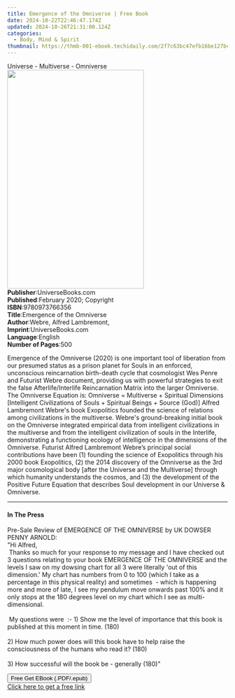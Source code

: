 ```yaml
---
title: Emergence of the Omniverse | Free Book
date: 2024-10-22T22:46:47.174Z
updated: 2024-10-26T21:31:00.124Z
categories:
  - Body, Mind & Spirit
thumbnail: https://thmb-001-ebook.techidaily.com/2f7c63bc47efb16be127bc43452429e1658c4bef1fa5a43e1364a52fecfda67f.jpg
---
```

<main id="book-container">
  <div class="flex flex-col">
    <div class="book-brief flex-1 py-6 px-4 sm:p-6 md:py-10 md:px-8">
      <!-- brief-->
      <div class="book-brief-main">Universe - Multiverse - Omniverse</div>
    </div>
    <div
      class="book-meta-info flex-1 grid gap-4 col-start-1 col-end-3 row-start-1 sm:mb-6 sm:grid-cols-4 lg:gap-6 lg:col-start-2 lg:row-end-6 lg:row-span-6 lg:mb-0"
    >
      <div
        class="book-meta-info-left place-content-center mt-4 p-4 text-sm leading-6 col-start-2 col-span-2 dark:text-slate-400"
      >
        <img
          class="w-full h-500 object-cover rounded-lg sm:h-255 sm:col-span-2 lg:col-span-full"
          src="https://img-001-ebook.techidaily.com/e1f6b41dba1e033609c46ba2df392bd601016738aa538dba50e4af56b9c2f977.jpg"
          alt=""
          width="312"
          height="500"
        />
      </div>
      <div
        class="book-meta-info-right mt-2 col-start-1 row-start-2 col-span-3 self-center"
      >
        <!-- meta data  -->
        <div class="flex flex-col px-4 md:px-8">
          <div class="flex-1">
            <strong>Publisher</strong>:<span class="px-2"
              >UniverseBooks.com</span
            >
          </div>
          <div class="flex-1">
            <strong>Published</strong>:<span class="px-2"
              >February 2020; Copyright</span
            >
          </div>
          <div class="flex-1">
            <strong>ISBN</strong>:<span class="px-2">9780973766356</span>
          </div>
          <div class="flex-1">
            <strong>Title</strong>:<span class="px-2"
              >Emergence of the Omniverse</span
            >
          </div>
          <div class="flex-1">
            <strong>Author</strong>:<span class="px-2"
              >Webre, Alfred Lambremont,</span
            >
          </div>
          <div class="flex-1">
            <strong>Imprint</strong>:<span class="px-2">UniverseBooks.com</span>
          </div>
          <div class="flex-1">
            <strong>Language</strong>:<span class="px-2">English</span>
          </div>
          <div class="flex-1">
            <strong>Number of Pages</strong>:<span class="px-2">500</span>
          </div>
        </div>
      </div>
    </div>
    <div class="book-description flex-1 py-6 px-4 sm:p-6 md:py-10 md:px-8">
      <div class="book-description-main">
        <div accordion-content="" id="description">
          <p>
            Emergence of the Omniverse (2020) is one important tool of
            liberation from our presumed status as a prison planet for Souls in
            an enforced, unconscious reincarnation birth-death cycle that
            cosmologist Wes Penre and Futurist Webre document, providing us with
            powerful strategies to exit the false Afterlife/Interlife
            Reincarnation Matrix into the larger Omniverse. The Omniverse
            Equation is: Omniverse = Multiverse + Spiritual Dimensions
            [Intelligent Civilizations of Souls + Spiritual Beings + Source
            (God)] Alfred Lambremont Webre's book Exopolitics founded the
            science of relations among civilizations in the multiverse. Webre's
            ground-breaking initial book on the Omniverse integrated empirical
            data from intelligent civilizations in the multiverse and from the
            intelligent civilization of souls in the Interlife, demonstrating a
            functioning ecology of intelligence in the dimensions of the
            Omniverse. Futurist Alfred Lambremont Webre’s principal social
            contributions have been (1) founding the science of Exopolitics
            through his 2000 book Exopolitics, (2) the 2014 discovery of the
            Omniverse as the 3rd major cosmological body [after the Universe and
            the Multiverse] through which humanity understands the cosmos, and
            (3) the development of the Positive Future Equation that describes
            Soul development in our Universe &amp; Omniverse.
          </p>
        </div>
        <div class="accordion-fader"></div>
      </div>
    </div>
    <div class="book-excerpts flex-1 py-6 px-4 sm:p-6 md:py-10 md:px-8">
      <!-- excerpts-->
      <div class="book-excerpts-main">
        <hr />
        <h4 class="placeholder placeholder-heading">
          <span>In The Press</span>
        </h4>
        <p></p>
        <p>
          Pre-Sale Review of EMERGENCE OF THE OMNIVERSE by UK DOWSER PENNY
          ARNOLD:<br />"Hi Alfred,<br />&nbsp;Thanks so much for your response
          to my message and I have checked out 3 questions relating to your book
          EMERGENCE OF THE OMNIVERSE and the levels I saw on my dowsing chart
          for all 3 were literally 'out of this dimension.' My chart has numbers
          from 0 to 100 (which I take as a percentage in this physical reality)
          and sometimes &nbsp;- which is happening more and more of late, I see
          my pendulum move onwards past 100% and it only stops at the 180
          degrees level on my chart which I see as multi-dimensional. &nbsp;<br />&nbsp;<br />&nbsp;My
          questions were &nbsp;:- 1) Show me the level of importance that this
          book is published at this moment in time. (180)<br />&nbsp;<br />2)
          How much power does will this book have to help raise the
          consciousness of the humans who read it? (180)<br />&nbsp;<br />3) How
          successful will the book be - generally (180)"&nbsp;
        </p>
        <p></p>
      </div>
    </div>
    <div
      class="book-about-author flex-1 py-6 px-4 sm:p-6 md:py-10 md:px-8"
    ></div>
    <div class="book-free-get flex-1 py-6 px-4 sm:p-6 md:py-10 md:px-8">
      <button
        id="btn-free-get"
        class="bg-blue-500 hover:bg-blue-700 text-white font-bold py-2 px-4 rounded"
      >
        Free Get EBook (.PDF/.epub)
      </button>
      <div id="countdown-display" class="px-2 text-lg mt-2"></div>
      <a
        id="free-link"
        class="hidden bg-blue-500 hover:bg-blue-700 text-white font-bold py-2 px-4 rounded"
        href="https://www.ebooks.com/en-us/book/209954023/emergence-of-the-omniverse/webre-alfred-lambremont/"
        target="_blank"
        >Click here to get a free link</a
      >
    </div>
    <script>
      let countdownTime = 0;
      let countdownInterval = null;
      document
        .getElementById('btn-free-get')
        .addEventListener('click', startCountdown);
      function startCountdown() {
        countdownTime = new Date().getTime() + 60000 * 3;
        countdownInterval = setInterval(updateCountdown, 1000);
        document.getElementById('btn-free-get').disabled = true;
        document
          .getElementById('btn-free-get')
          .classList.add('bg-gray-500', 'cursor-not-allowed');
      }
      function updateCountdown() {
        let currentTime = new Date().getTime();
        let timeLeft = countdownTime - currentTime;
        let secondsLeft = Math.floor(timeLeft / 1000);
        document.getElementById('countdown-display').innerHTML =
          `Remaining time: ${secondsLeft} seconds.`;
        if (secondsLeft <= 0) {
          clearInterval(countdownInterval);
          document.getElementById('btn-free-get').classList.add('hidden');
          document.getElementById('free-link').classList.remove('hidden');
          document.getElementById('countdown-display').innerHTML = '';
        }
      }
    </script>
  </div>
</main>

<ins class="adsbygoogle"
      style="display:block"
      data-ad-client="ca-pub-7571918770474297"
      data-ad-slot="8358498916"
      data-ad-format="auto"
      data-full-width-responsive="true"></ins>
    